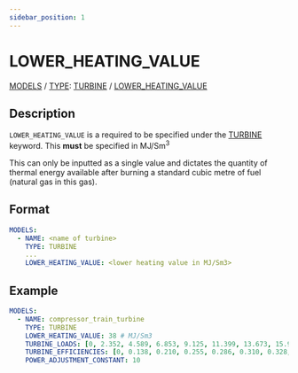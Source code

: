 ```yaml
---
sidebar_position: 1
---
```

# LOWER_HEATING_VALUE

[MODELS](/about/references/keywords_tree/MODELS/index.md) /
[TYPE](/about/references/keywords_tree/MODELS/TYPE/index.md): 
[TURBINE](/about/references/keywords_tree/MODELS/TYPE/TURBINE/index.md) /
[LOWER_HEATING_VALUE](/about/references/keywords_tree/MODELS/TYPE/TURBINE/LOWER_HEATING_VALUE.md)

## Description

`LOWER_HEATING_VALUE` is a required to be specified under the [TURBINE](/about/references/keywords_tree/MODELS/TYPE/TURBINE/index.md) keyword.
This **must** be specified in MJ/Sm<sup>3</sup>

This can only be inputted as a single value and dictates the quantity of thermal energy available after burning a standard cubic metre of fuel (natural gas in this gas).

## Format

~~~~yaml
MODELS:
  - NAME: <name of turbine>
    TYPE: TURBINE
    ...
    LOWER_HEATING_VALUE: <lower heating value in MJ/Sm3>
~~~~

## Example

~~~~yaml
MODELS:
  - NAME: compressor_train_turbine
    TYPE: TURBINE
    LOWER_HEATING_VALUE: 38 # MJ/Sm3
    TURBINE_LOADS: [0, 2.352, 4.589, 6.853, 9.125, 11.399, 13.673, 15.947, 18.223, 20.496, 22.767] # MW
    TURBINE_EFFICIENCIES: [0, 0.138, 0.210, 0.255, 0.286, 0.310, 0.328, 0.342, 0.353, 0.360, 0.362]
    POWER_ADJUSTMENT_CONSTANT: 10
~~~~
